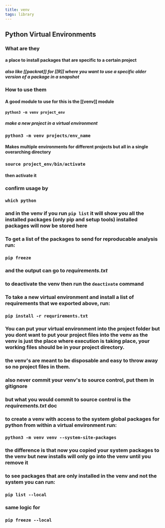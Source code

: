 ```yaml
---
title: venv
tags: library
---
```


## **Python Virtual Environments**
### **What are they**
#### a place to install packages that are specific to a certain project
##### also like [[packrat]] for [[R]] where you want to use a specific older version of a package in a snapshot
### **How to use them**
#### A good module to use for this is the [[venv]] module
#### `python3 -m venv project_env`
##### make a new project in a virtual environment
### `python3 -m venv projects/env_name`
#### Makes multiple environments for different projects but all in a single overarching directory
### `source project_env/bin/activate`
#### then activate it
### confirm usage by
### `which python`
### and in the venv if you run `pip list` it will show you all the installed packages (only pip and setup tools) installed packages will now be stored here
### To get a list of the packages to send for reproducable analysis run:
### `pip freeze`
### and the output can go to _requirements.txt_
### to deactivate the venv then run the `deactivate` command
### To take a new virtual environment and install a list of requirements that we exported above, run:
### `pip install -r requrirements.txt`
### You can put your virtual environment into the project folder but you dont want to put your project files into the venv as the venv is just the place where execution is taking place, your working files should be in your project directory.
### the venv's are meant to be disposable and easy to throw away so no project files in them.
### also never commit your venv's to source control, put them in gitignore
### but what you would commit to source control is the _requirements.txt_ doc
### to create a venv with access to the system global packages for python from within a virtual environment run:
### `python3 -m venv venv --system-site-packages`
### the difference is that now you copied your system packages to the venv but new installs will only go into the venv until you remove it
### to see packages that are only installed in the venv and not the system you can run:
### `pip list --local`
### same logic for
### `pip freeze --local`
